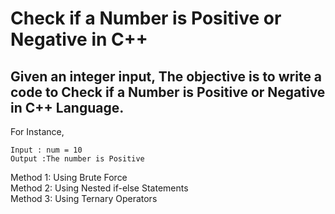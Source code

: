 # Check if a Number is Positive or Negative in C++
## Given an integer input, The objective is to write a code to Check if a Number is Positive or Negative in C++ Language.

For Instance,  
``` 
Input : num = 10  
Output :The number is Positive
```  

Method 1: Using Brute Force  
Method 2: Using Nested if-else Statements  
Method 3: Using Ternary Operators